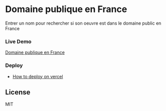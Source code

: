 # Domaine publique en France

Entrer un nom pour rechercher si son oeuvre est dans le domaine public en France


### Live Demo

[Domaine publique en France](https://domainepublic.vercel.app/) 


### Deploy
 -  [How to deploy on vercel](https://www.youtube.com/watch?v=YYmzj5DK_5s)



License
----

MIT
